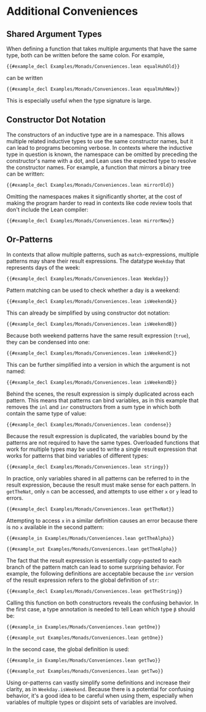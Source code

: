 # Additional Conveniences

## Shared Argument Types

When defining a function that takes multiple arguments that have the same type, both can be written before the same colon.
For example,
```lean
{{#example_decl Examples/Monads/Conveniences.lean equalHuhOld}}
```
can be written
```lean
{{#example_decl Examples/Monads/Conveniences.lean equalHuhNew}}
```
This is especially useful when the type signature is large.

## Constructor Dot Notation

The constructors of an inductive type are in a namespace.
This allows multiple related inductive types to use the same constructor names, but it can lead to programs becoming verbose.
In contexts where the inductive type in question is known, the namespace can be omitted by preceding the constructor's name with a dot, and Lean uses the expected type to resolve the constructor names.
For example, a function that mirrors a binary tree can be written:
```lean
{{#example_decl Examples/Monads/Conveniences.lean mirrorOld}}
```
Omitting the namespaces makes it significantly shorter, at the cost of making the program harder to read in contexts like code review tools that don't include the Lean compiler:
```lean
{{#example_decl Examples/Monads/Conveniences.lean mirrorNew}}
```

## Or-Patterns

In contexts that allow multiple patterns, such as `match`-expressions, multiple patterns may share their result expressions.
The datatype `Weekday` that represents days of the week:
```lean
{{#example_decl Examples/Monads/Conveniences.lean Weekday}}
```

Pattern matching can be used to check whether a day is a weekend:
```lean
{{#example_decl Examples/Monads/Conveniences.lean isWeekendA}}
```
This can already be simplified by using constructor dot notation:
```lean
{{#example_decl Examples/Monads/Conveniences.lean isWeekendB}}
```
Because both weekend patterns have the same result expression (`true`), they can be condensed into one:
```lean
{{#example_decl Examples/Monads/Conveniences.lean isWeekendC}}
```
This can be further simplified into a version in which the argument is not named:
```lean
{{#example_decl Examples/Monads/Conveniences.lean isWeekendD}}
```

Behind the scenes, the result expression is simply duplicated across each pattern.
This means that patterns can bind variables, as in this example that removes the `inl` and `inr` constructors from a sum type in which both contain the same type of value:
```lean
{{#example_decl Examples/Monads/Conveniences.lean condense}}
```
Because the result expression is duplicated, the variables bound by the patterns are not required to have the same types.
Overloaded functions that work for multiple types may be used to write a single result expression that works for patterns that bind variables of different types:
```lean
{{#example_decl Examples/Monads/Conveniences.lean stringy}}
```
In practice, only variables shared in all patterns can be referred to in the result expression, because the result must make sense for each pattern.
In `getTheNat`, only `n` can be accessed, and attempts to use either `x` or `y` lead to errors.
```lean
{{#example_decl Examples/Monads/Conveniences.lean getTheNat}}
```
Attempting to access `x` in a similar definition causes an error because there is no `x` available in the second pattern:
```lean
{{#example_in Examples/Monads/Conveniences.lean getTheAlpha}}
```
```output error
{{#example_out Examples/Monads/Conveniences.lean getTheAlpha}}
```

The fact that the result expression is essentially copy-pasted to each branch of the pattern match can lead to some surprising behavior.
For example, the following definitions are acceptable because the `inr` version of the result expression refers to the global definition of `str`:
```lean
{{#example_decl Examples/Monads/Conveniences.lean getTheString}}
```
Calling this function on both constructors reveals the confusing behavior.
In the first case, a type annotation is needed to tell Lean which type `β` should be:
```lean
{{#example_in Examples/Monads/Conveniences.lean getOne}}
```
```output info
{{#example_out Examples/Monads/Conveniences.lean getOne}}
```
In the second case, the global definition is used:
```lean
{{#example_in Examples/Monads/Conveniences.lean getTwo}}
```
```output info
{{#example_out Examples/Monads/Conveniences.lean getTwo}}
```

Using or-patterns can vastly simplify some definitions and increase their clarity, as in `Weekday.isWeekend`.
Because there is a potential for confusing behavior, it's a good idea to be careful when using them, especially when variables of multiple types or disjoint sets of variables are involved.

